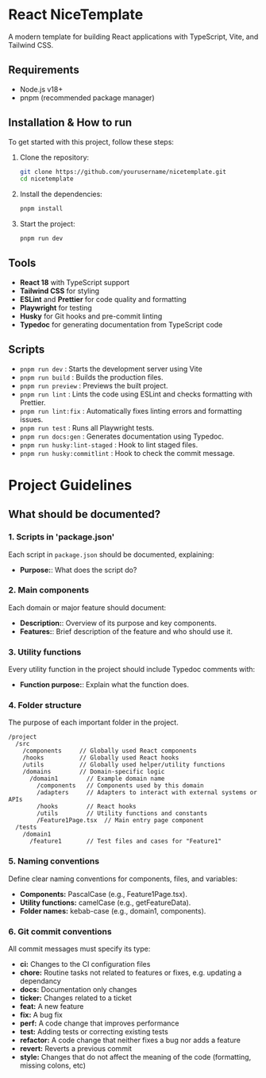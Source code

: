 # React NiceTemplate

A modern template for building React applications with TypeScript, Vite, and Tailwind CSS.

## Requirements

- Node.js v18+
- pnpm (recommended package manager)

## Installation & How to run

To get started with this project, follow these steps:

1. Clone the repository:

   ```bash
   git clone https://github.com/yourusername/nicetemplate.git
   cd nicetemplate
   ```

2. Install the dependencies:

   ```bash
   pnpm install
   ```

3. Start the project:
   ```bash
   pnpm run dev
   ```

## Tools

- **React 18** with TypeScript support
- **Tailwind CSS** for styling
- **ESLint** and **Prettier** for code quality and formatting
- **Playwright** for testing
- **Husky** for Git hooks and pre-commit linting
- **Typedoc** for generating documentation from TypeScript code

## Scripts

- `pnpm run dev` : Starts the development server using Vite
- `pnpm run build` : Builds the production files.
- `pnpm run preview` : Previews the built project.
- `pnpm run lint` : Lints the code using ESLint and checks formatting with Prettier.
- `pnpm run lint:fix` : Automatically fixes linting errors and formatting issues.
- `pnpm run test` : Runs all Playwright tests.
- `pnpm run docs:gen` : Generates documentation using Typedoc.
- `pnpm run husky:lint-staged` : Hook to lint staged files.
- `pnpm run husky:commitlint` : Hook to check the commit message.

# Project Guidelines

## What should be documented?

### 1. Scripts in 'package.json'

Each script in `package.json` should be documented, explaining:

- **Purpose:**: What does the script do?

### 2. Main components

Each domain or major feature should document:

- **Description:**: Overview of its purpose and key components.
- **Features:**: Brief description of the feature and who should use it.

### 3. Utility functions

Every utility function in the project should include Typedoc comments with:

- **Function purpose:**: Explain what the function does.

### 4. Folder structure

The purpose of each important folder in the project.

```
/project
  /src
    /components     // Globally used React components
    /hooks          // Globally used React hooks
    /utils          // Globally used helper/utility functions
    /domains        // Domain-specific logic
      /domain1        // Example domain name
        /components   // Components used by this domain
        /adapters     // Adapters to interact with external systems or APIs
        /hooks        // React hooks
        /utils        // Utility functions and constants
        /Feature1Page.tsx  // Main entry page component
  /tests
    /domain1
      /feature1       // Test files and cases for "Feature1"
```

### 5. Naming conventions

Define clear naming conventions for components, files, and variables:

- **Components:** PascalCase (e.g., Feature1Page.tsx).
- **Utility functions:** camelCase (e.g., getFeatureData).
- **Folder names:** kebab-case (e.g., domain1, components).

### 6. Git commit conventions

All commit messages must specify its type:

- **ci:** Changes to the CI configuration files
- **chore:** Routine tasks not related to features or fixes, e.g. updating a dependancy
- **docs:** Documentation only changes
- **ticker:** Changes related to a ticket
- **feat:** A new feature
- **fix:** A bug fix
- **perf:** A code change that improves performance
- **test:** Adding tests or correcting existing tests
- **refactor:** A code change that neither fixes a bug nor adds a feature
- **revert:** Reverts a previous commit
- **style:** Changes that do not affect the meaning of the code (formatting, missing colons, etc)
